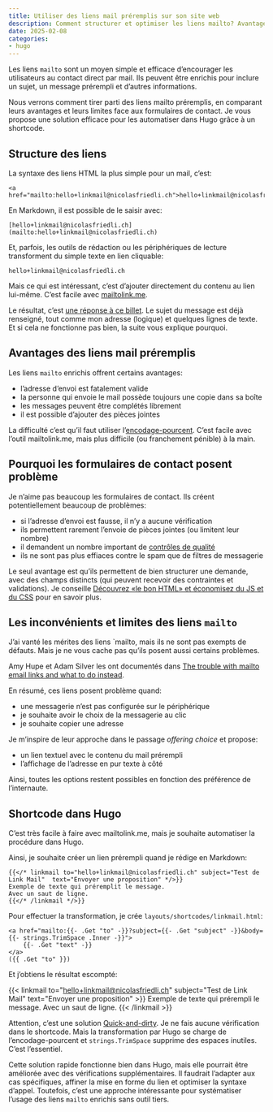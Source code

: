 ```yaml
---
title: Utiliser des liens mail préremplis sur son site web
description: Comment structurer et optimiser les liens mailto? Avantages des emails préremplis, limites des formulaires de contact et implémentation automatisée dans Hugo via un shortcode.
date: 2025-02-08
categories:
- hugo
---
```



Les liens `mailto` sont un moyen simple et efficace d’encourager les utilisateurs au contact direct par mail.
Ils peuvent être enrichis pour inclure un sujet, un message prérempli et d’autres informations.

Nous verrons comment tirer parti des liens mailto préremplis, en comparant leurs avantages et leurs limites face aux formulaires de contact.
Je vous propose une solution efficace pour les automatiser dans Hugo grâce à un shortcode.

## Structure des liens

La syntaxe des liens HTML la plus simple pour un mail, c’est:

```
<a href="mailto:hello+linkmail@nicolasfriedli.ch">hello+linkmail@nicolasfriedli.ch</a>
```

En Markdown, il est possible de le saisir avec:

```
[hello+linkmail@nicolasfriedli.ch](mailto:hello+linkmail@nicolasfriedli.ch)
```

Et, parfois, les outils de rédaction ou les périphériques de lecture transforment du simple texte en lien cliquable:

```
hello+linkmail@nicolasfriedli.ch
```

Mais ce qui est intéressant, c’est d’ajouter directement du contenu au lien lui-même.
C’est facile avec [mailtolink.me](https://mailtolink.me/).

Le résultat, c’est [une réponse à ce billet](mailto:hello+mailto@nicolasfriedli.ch?subject=Ton%20article%20sur%20LinkMail&body=Je%20viens%20de%20lire%20ton%20billet%20sur%20les%20liens%20mail%20et%20j’ai%20une%20question%20%2F%20une%20remarque%20%2F%20un%20compl%C3%A9ment%20%C3%A0%20apporter.).
Le sujet du message est déjà renseigné, tout comme mon adresse (logique) et quelques lignes de texte.
Et si cela ne fonctionne pas bien, la suite vous explique pourquoi.

## Avantages des liens mail préremplis

Les liens `mailto` enrichis offrent certains avantages:

- l’adresse d’envoi est fatalement valide
- la personne qui envoie le mail possède toujours une copie dans sa boîte
- les messages peuvent être complétés librement
- il est possible d’ajouter des pièces jointes

La difficulté c’est qu’il faut utiliser l’[encodage-pourcent](encodage-pourcent).
C’est facile avec l’outil mailtolink.me, mais plus difficile (ou franchement pénible) à la main.

## Pourquoi les formulaires de contact posent problème

Je n’aime pas beaucoup les formulaires de contact.
Ils créent potentiellement beaucoup de problèmes:

- si l’adresse d’envoi est fausse, il n’y a aucune vérification
- ils permettent rarement l’envoie de pièces jointes (ou limitent leur nombre)
- il demandent un nombre important de [contrôles de qualité](https://checklists.opquast.com/fr/assurance-qualite-web/?theme=formulaires)
- ils ne sont pas plus effiaces contre le spam que de filtres de messagerie

Le seul avantage est qu’ils permettent de bien structurer une demande, avec des champs distincts (qui peuvent recevoir des contraintes et validations).
Je conseille [Découvrez «le bon HTML» et économisez du JS et du CSS](https://www.paris-web.fr/2022/conference/decouvrez-le-bon-html-et-economisez-du-js-et-du-css) pour en savoir plus.

## Les inconvénients et limites des liens `mailto`

J’ai vanté les mérites des liens `mailto, mais ils ne sont pas exempts de défauts.
Mais je ne vous cache pas qu’ils posent aussi certains problèmes.

Amy Hupe et Adam Silver les ont documentés dans [The trouble with mailto email links and what to do instead](https://adamsilver.io/blog/the-trouble-with-mailto-email-links-and-what-to-do-instead/).

En résumé, ces liens posent problème quand:

- une messagerie n’est pas configurée sur le périphérique
- je souhaite avoir le choix de la messagerie au clic
- je souhaite copier une adresse

Je m’inspire de leur approche dans le passage *offering choice* et propose:

- un lien textuel avec le contenu du mail prérempli
- l’affichage de l’adresse en pur texte à côté

Ainsi, toutes les options restent possibles en fonction des préférence de l’internaute.

## Shortcode dans Hugo

C’est très facile à faire avec mailtolink.me, mais je souhaite automatiser la procédure dans Hugo.

Ainsi, je souhaite créer un lien prérempli quand je rédige en Markdown:

```
{{</* linkmail to="hello+linkmail@nicolasfriedli.ch" subject="Test de Link Mail"  text="Envoyer une proposition" */>}}
Exemple de texte qui préremplit le message.
Avec un saut de ligne.
{{</* /linkmail */>}}
```

Pour effectuer la transformation, je crée `layouts/shortcodes/linkmail.html`:

```
<a href="mailto:{{- .Get "to" -}}?subject={{- .Get "subject" -}}&body={{- strings.TrimSpace .Inner -}}">
    {{- .Get "text" -}}
</a>
({{ .Get "to" }})
```

Et j’obtiens le résultat escompté:

{{< linkmail to="hello+linkmail@nicolasfriedli.ch" subject="Test de Link Mail"  text="Envoyer une proposition" >}}
Exemple de texte qui prérempli le message.
Avec un saut de ligne.
{{< /linkmail >}}

Attention, c’est une solution [Quick-and-dirty](https://fr.wikipedia.org/wiki/Quick-and-dirty).
Je ne fais aucune vérification dans le shortcode.
Mais la transformation par Hugo se charge de l’encodage-pourcent et `strings.TrimSpace` supprime des espaces inutiles.
C’est l’essentiel.

Cette solution rapide fonctionne bien dans Hugo, mais elle pourrait être améliorée avec des vérifications supplémentaires.
Il faudrait l’adapter aux cas spécifiques, affiner la mise en forme du lien et optimiser la syntaxe d’appel.
Toutefois, c’est une approche intéressante pour systématiser l’usage des liens `mailto` enrichis sans outil tiers.
